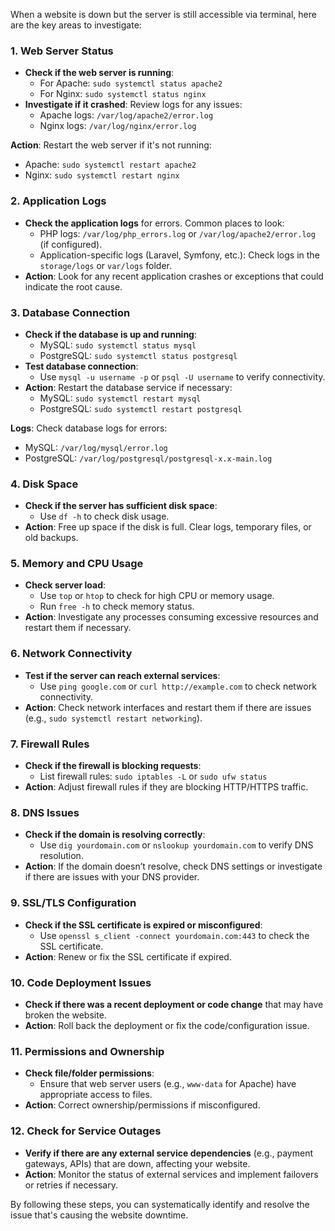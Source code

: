 When a website is down but the server is still accessible via terminal, here are the key areas to investigate:

### 1. **Web Server Status**
   - **Check if the web server is running**: 
     - For Apache: `sudo systemctl status apache2`
     - For Nginx: `sudo systemctl status nginx`
   - **Investigate if it crashed**: Review logs for any issues:
     - Apache logs: `/var/log/apache2/error.log`
     - Nginx logs: `/var/log/nginx/error.log`

   **Action**: Restart the web server if it's not running: 
   - Apache: `sudo systemctl restart apache2`
   - Nginx: `sudo systemctl restart nginx`

### 2. **Application Logs**
   - **Check the application logs** for errors. Common places to look:
     - PHP logs: `/var/log/php_errors.log` or `/var/log/apache2/error.log` (if configured).
     - Application-specific logs (Laravel, Symfony, etc.): Check logs in the `storage/logs` or `var/logs` folder.
   - **Action**: Look for any recent application crashes or exceptions that could indicate the root cause.

### 3. **Database Connection**
   - **Check if the database is up and running**:
     - MySQL: `sudo systemctl status mysql`
     - PostgreSQL: `sudo systemctl status postgresql`
   - **Test database connection**:
     - Use `mysql -u username -p` or `psql -U username` to verify connectivity.
   - **Action**: Restart the database service if necessary:
     - MySQL: `sudo systemctl restart mysql`
     - PostgreSQL: `sudo systemctl restart postgresql`

   **Logs**: Check database logs for errors:
   - MySQL: `/var/log/mysql/error.log`
   - PostgreSQL: `/var/log/postgresql/postgresql-x.x-main.log`

### 4. **Disk Space**
   - **Check if the server has sufficient disk space**:
     - Use `df -h` to check disk usage.
   - **Action**: Free up space if the disk is full. Clear logs, temporary files, or old backups.

### 5. **Memory and CPU Usage**
   - **Check server load**:
     - Use `top` or `htop` to check for high CPU or memory usage.
     - Run `free -h` to check memory status.
   - **Action**: Investigate any processes consuming excessive resources and restart them if necessary.

### 6. **Network Connectivity**
   - **Test if the server can reach external services**:
     - Use `ping google.com` or `curl http://example.com` to check network connectivity.
   - **Action**: Check network interfaces and restart them if there are issues (e.g., `sudo systemctl restart networking`).

### 7. **Firewall Rules**
   - **Check if the firewall is blocking requests**:
     - List firewall rules: `sudo iptables -L` or `sudo ufw status`
   - **Action**: Adjust firewall rules if they are blocking HTTP/HTTPS traffic.

### 8. **DNS Issues**
   - **Check if the domain is resolving correctly**:
     - Use `dig yourdomain.com` or `nslookup yourdomain.com` to verify DNS resolution.
   - **Action**: If the domain doesn’t resolve, check DNS settings or investigate if there are issues with your DNS provider.

### 9. **SSL/TLS Configuration**
   - **Check if the SSL certificate is expired or misconfigured**:
     - Use `openssl s_client -connect yourdomain.com:443` to check the SSL certificate.
   - **Action**: Renew or fix the SSL certificate if expired.

### 10. **Code Deployment Issues**
   - **Check if there was a recent deployment or code change** that may have broken the website.
   - **Action**: Roll back the deployment or fix the code/configuration issue.

### 11. **Permissions and Ownership**
   - **Check file/folder permissions**:
     - Ensure that web server users (e.g., `www-data` for Apache) have appropriate access to files.
   - **Action**: Correct ownership/permissions if misconfigured.

### 12. **Check for Service Outages**
   - **Verify if there are any external service dependencies** (e.g., payment gateways, APIs) that are down, affecting your website.
   - **Action**: Monitor the status of external services and implement failovers or retries if necessary.

By following these steps, you can systematically identify and resolve the issue that's causing the website downtime.